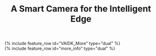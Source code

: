 ﻿---
layout: splash
permalink: /
title: A Smart Camera for the Intelligent Edge
header:
  overlay_color: "#5e616c"
  overlay_image: /assets/images/node-graphic.png
  image: /assets/images/camera-render-transparent-small.png
  alt: "Picture of the Vision AI DevKit camera hardware"
  actions:
    - label: "Order <i class='fas fa-chevron-right'></i>"
      url: "https://www.arrow.com/en/products/eic-ms-vision-500/einfochips-limited"
excerpt: >
  Jumpstart your Azure Vision Machine Learning Journey today
VAIDK_More:
  - title: "Start fast"
    excerpt: |
      Get up and running in minutes using the [tutorial project](https://aka.ms/VAIDKGetStarted-Landing/), regardless of your current skill level with Vision Machine Learning.
      # Build fast
      * New to Vision ML? Waiting for your DevKit? Let [Azure Custom Vision Service](https://docs.microsoft.com/en-us/azure/cognitive-services/custom-vision-service/getting-started-build-a-classifier){:target="_blank"} do the hard work, starting with only a few labeled images.
      * Experienced with Vision ML? [Jupyter notebooks](https://jupyter.org/){:target="_blank"} or [Visual Studio Code](https://azure.github.io/Vision-AI-DevKit-Pages/docs/SetUp_VS_Code/) can be used to create, train and deploy your custom vision ML models.
      * Already have a Vision ML model? Convert and deploy models from many existing formats.

      # Deploy fast
      [Azure IoT Edge](https://azure.github.io/Vision-AI-DevKit-Pages/docs/Deploy_model_VS_Code/){:target="_blank"} can push your Vision ML models to the Vision AI DevKit with ease, whether the camera is on your desk or in another country.        

  - title: "Prove your concept"
    excerpt: |
      With the Vision AI DevKit and Azure services, quickly take your project from concept to reality.

      # Join the Community
      Get help and help others with Vision ML projects by joining our [Tech Community]((https://aka.ms/VAIDK-IoTTechCommunity){:target="_blank"})
      # Intelligent Edge: Fast local processing, backed by the power of the cloud 
      As an [Intelligent Edge device](https://azure.microsoft.com/en-us/overview/future-of-cloud/){:target="_blank"}, the Vision AI DevKit runs your Vision ML models locally for fast image inference. You can add business logic to your concept, sending only the most important data to the cloud for more advanced processing and response.
     
more_info:
  - title: "<img src='assets/images/qualcomm-logo-blue.png' alt='Qualcomm' style='max-width: 200px'>"
    excerpt: >
        The Vision AI Dev Kit features the [Qualcomm Visual Intelligence Platform](https://www.qualcomm.com/news/onq/2018/05/07/qualcomm-vision-intelligence-platform-microsoft-azure-bring-edge-ai-solution){:target="_blank"} for hardware acceleration of AI models to deliver superior inferencing performance.

advantages:
  - excerpt: |
        <video id="azuremediaplayer" class="azuremediaplayer amp-default-skin amp-big-play-centered" tabindex="0"></video>
        <script>
            var myOptions = {
                "nativeControlsForTouch": false,
                controls: true,
                autoplay: false,
                width: "100%",
                height: "auto",
            }
            myPlayer = amp("azuremediaplayer", myOptions);
            myPlayer.src([
                {
                    "src": "https://easstandardhosting123.blob.core.windows.net/asset-0a1504fe-8b97-4e8f-a312-2a5eef36c891/Vision_AI_101418.mp4?sv=2015-07-08&sr=c&si=1da79a8d-775c-4a56-af1a-173c36a1823b&sig=W7ACJX%2F0FrlqxYg7TlPfjojO3Ajf%2FiHy7eW4%2FfgK%2BAk%3D&st=2018-10-25T01%3A49%3A06Z&se=2118-10-25T01%3A49%3A06Z",
                    "type": "video/mp4"

                }
            ]);</script>
  - title: "Create Intelligent Apps for IoT Sensors"
    excerpt: >
        In the era of intelligent cloud and intelligent edge, developers will need to write applications for a range of connected devices. The Azure IoT Edge runtime makes it easy to create applications from cloud to edge, leveraging advanced AI services. The Vision AI Developer Kit, a member of the Microsoft Azure IoT Starter kit family, can be used by IoT solution makers to easily deploy AI models built using Azure Machine Learning and Azure IoT Edge.

Quonos:
  - image_path: /assets/images/icon-innovation.svg
    alt: "placeholder 2"
    excerpt: >
        This is a a test of the emergency broadcast system
  - image_path: /assets/images/icon-cog.svg
    alt: "placeholder 2"
    excerpt: >
        This is a a test of the emergency broadcast system
  - image_path: /assets/images/icon-mount.svg
    alt: "placeholder 2"
    excerpt: >
        This is a a test of the emergency broadcast system
  - image_path: /assets/images/icon-sdk.svg
    alt: "placeholder 2"
    excerpt: >
        This is a a test of the emergency broadcast system
---

<div class="feature__outer_wrapper">
{% include feature_row id="VAIDK_More" type="dual" %}
</div>

<div class="feature__outer_wrapper">
{% include feature_row id="more_info" type="dual" %}
</div>
